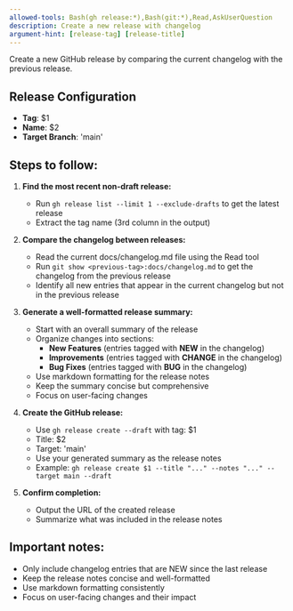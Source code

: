 ```yaml
---
allowed-tools: Bash(gh release:*),Bash(git:*),Read,AskUserQuestion
description: Create a new release with changelog
argument-hint: [release-tag] [release-title]
---
```


Create a new GitHub release by comparing the current changelog with the previous release.

## Release Configuration

- **Tag**: $1
- **Name**: $2
- **Target Branch**: 'main'

## Steps to follow:

1. **Find the most recent non-draft release:**
   - Run `gh release list --limit 1 --exclude-drafts` to get the latest release
   - Extract the tag name (3rd column in the output)

2. **Compare the changelog between releases:**
   - Read the current docs/changelog.md file using the Read tool
   - Run `git show <previous-tag>:docs/changelog.md` to get the changelog from the previous release
   - Identify all new entries that appear in the current changelog but not in the previous release

3. **Generate a well-formatted release summary:**
   - Start with an overall summary of the release
   - Organize changes into sections:
     * **New Features** (entries tagged with **NEW** in the changelog)
     * **Improvements** (entries tagged with **CHANGE** in the changelog)
     * **Bug Fixes** (entries tagged with **BUG** in the changelog)
   - Use markdown formatting for the release notes
   - Keep the summary concise but comprehensive
   - Focus on user-facing changes

4. **Create the GitHub release:**
   - Use `gh release create --draft` with tag: $1
   - Title: $2
   - Target: 'main'
   - Use your generated summary as the release notes
   - Example: `gh release create $1 --title "..." --notes "..." --target main --draft`

5. **Confirm completion:**
   - Output the URL of the created release
   - Summarize what was included in the release notes

## Important notes:
- Only include changelog entries that are NEW since the last release
- Keep the release notes concise and well-formatted
- Use markdown formatting consistently
- Focus on user-facing changes and their impact
